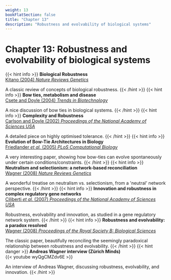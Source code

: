 ```yaml
---
weight: 13
bookFlatSection: false
title: "Chapter 13"
description: "Robustness and evolvability of biological systems"
---
```


# Chapter 13: Robustness and evolvability of biological systems

{{< hint info >}}
**Biological Robustness**   
[Kitano (2004) _Nature Reviews Genetics_](http://doi.org/10.1038/nrg1471)

A classic review of concepts of biological robustness.
{{< /hint >}}
{{< hint info >}}
**Bow ties, metabolism and disease**   
[Csete and Doyle (2004) _Trends in Biotechnology_](http://doi.org/10.1016/j.tibtech.2004.07.007)

A nice discussion of bow ties in biological systems.
{{< /hint >}}
{{< hint info >}}
**Complexity and Robustness**   
[Carlson and Doyle (2002) _Proceedings of the National Academy of Sciences USA_](http://doi.org/10.1073/pnas.012582499)

A detailed piece on highly optimised tolerance.
{{< /hint >}}
{{< hint info >}}
**Evolution of Bow-Tie Architectures in Biology**   
[Friedlander _et al._ (2005) _PLoS Computational Biology_](http://doi.org/10.1371/journal.pcbi.1004055)

A very interesting paper, showing how bow-ties can evolve spontaneously under certain conditions/constraints.
{{< /hint >}}
{{< hint info >}}
**Neutralism and selectionism: a network-based reconciliation**   
[Wagner (2008) _Nature Reviews Genetics_](http://doi.org/10.1038/nrg2473)

A wonderful treatise on neutralism vs. selectionism, from a 'neutral' network perspective.
{{< /hint >}}
{{< hint info >}}
**Innovation and robustness in complex regulatory gene networks**   
[Ciliberti _et al._ (2007) _Proceedings of the National Academy of Sciences USA_](http://doi.org/10.1073/pnas.0705396104)

Robustness, evolvability and innovation, as studied in a gene regulatory network system.
{{< /hint >}}
{{< hint info >}}
**Robustness and evolvability: a paradox resolved**   
[Wagner (2008) _Proceedings of the Royal Society B: Biological Sciences_](http://doi.org/10.1098/rspb.2007.1137)

The classic paper, beautifully reconciling the seemingly paradoxical relationship between robustness and evolvability.
{{< /hint >}}
{{< hint danger >}}
**Andreas Wagner interview (Z&uuml;rich Minds)**   
{{< youtube wyQgCMZdv6E >}}

An interview of Andreas Wagner, discussing robustness, evolvability, and innovation.
{{< /hint >}}

